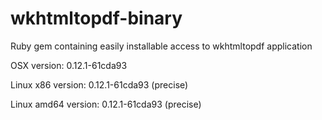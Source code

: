 wkhtmltopdf-binary
==================

Ruby gem containing easily installable access to wkhtmltopdf application

OSX version: 0.12.1-61cda93

Linux x86 version: 0.12.1-61cda93 (precise)

Linux amd64 version: 0.12.1-61cda93 (precise)


